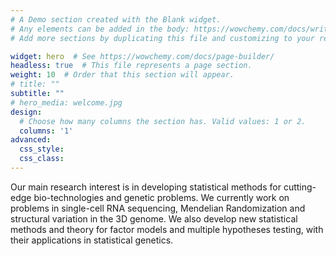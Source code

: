 ```yaml
---
# A Demo section created with the Blank widget.
# Any elements can be added in the body: https://wowchemy.com/docs/writing-markdown-latex/
# Add more sections by duplicating this file and customizing to your requirements.

widget: hero  # See https://wowchemy.com/docs/page-builder/
headless: true  # This file represents a page section.
weight: 10  # Order that this section will appear.
# title: ""
subtitle: ""
# hero_media: welcome.jpg
design:
  # Choose how many columns the section has. Valid values: 1 or 2.
  columns: '1'
advanced:
  css_style:
  css_class:
---
```


Our main research interest is in developing statistical methods for cutting-edge bio-technologies and genetic problems. We currently work on problems in single-cell RNA sequencing, Mendelian Randomization and structural variation in the 3D genome. We also develop new statistical methods and theory for factor models and multiple hypotheses testing, with their applications in statistical genetics.
